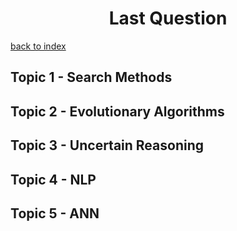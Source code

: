 <h1 align="center">Last Question</h1>

[back to index](../README.md)


## Topic 1 - Search Methods

## Topic 2 - Evolutionary Algorithms

## Topic 3 - Uncertain Reasoning

## Topic 4 - NLP

## Topic 5 - ANN

